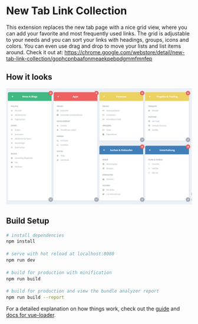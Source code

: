 # New Tab Link Collection

This extension replaces the new tab page with a nice grid view, where you can add your favorite and most frequently used links. The grid is adjustable to your needs and you can sort your links with headings, groups, icons and colors. You can even use drag and drop to move your lists and list items around.
Check it out at: https://chrome.google.com/webstore/detail/new-tab-link-collection/gophcpnbaafonmeaekpebpdgmmfmnfep

## How it looks

![Image of New Tab Page](src/assets/08.jpg)

## Build Setup

``` bash
# install dependencies
npm install

# serve with hot reload at localhost:8080
npm run dev

# build for production with minification
npm run build

# build for production and view the bundle analyzer report
npm run build --report
```

For a detailed explanation on how things work, check out the [guide](http://vuejs-templates.github.io/webpack/) and [docs for vue-loader](http://vuejs.github.io/vue-loader).

